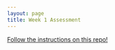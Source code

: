 ```yaml
---
layout: page
title: Week 1 Assessment
---
```


[Follow the instructions on this repo!](https://github.com/turingschool-examples/Launch_Mod3Week1_Assessment)
